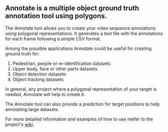 ## Annotate is a multiple object ground truth annotation tool using polygons. 

The Annotate tool allows you to create your video sequence annotations using polygonal representations.
It generates a text file with the annotations for each frame following a simple CSV format. 

Among the possible applications Annotate could be useful for creating ground truth for:

1. Pedestrian, people or re-identification datasets
2. Upper body, face or other parts datasets
3. Object detection datasets
4. Object tracking datasets

In general, any project where a polygonal representation of your target is needed, Annotate will
help to create it. 

The Annotate tool can also provide a prediction for target positions to help annotating large datasets. 

 
For more detailed information and examples of how to use reefer to the project's  [wiki](https://github.com/asolis/Annotate/wiki).
